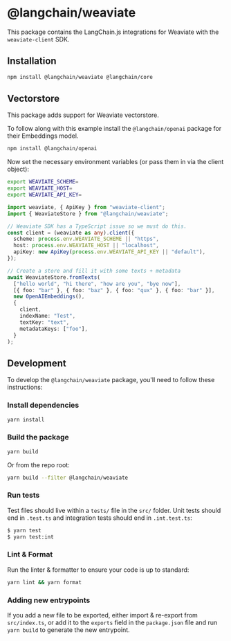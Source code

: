 # @langchain/weaviate

This package contains the LangChain.js integrations for Weaviate with the `weaviate-client` SDK.

## Installation

```bash npm2yarn
npm install @langchain/weaviate @langchain/core
```

## Vectorstore

This package adds support for Weaviate vectorstore.

To follow along with this example install the `@langchain/openai` package for their Embeddings model.

```bash
npm install @langchain/openai
```

Now set the necessary environment variables (or pass them in via the client object):

```bash
export WEAVIATE_SCHEME=
export WEAVIATE_HOST=
export WEAVIATE_API_KEY=
```

```typescript
import weaviate, { ApiKey } from "weaviate-client";
import { WeaviateStore } from "@langchain/weaviate";

// Weaviate SDK has a TypeScript issue so we must do this.
const client = (weaviate as any).client({
  scheme: process.env.WEAVIATE_SCHEME || "https",
  host: process.env.WEAVIATE_HOST || "localhost",
  apiKey: new ApiKey(process.env.WEAVIATE_API_KEY || "default"),
});

// Create a store and fill it with some texts + metadata
await WeaviateStore.fromTexts(
  ["hello world", "hi there", "how are you", "bye now"],
  [{ foo: "bar" }, { foo: "baz" }, { foo: "qux" }, { foo: "bar" }],
  new OpenAIEmbeddings(),
  {
    client,
    indexName: "Test",
    textKey: "text",
    metadataKeys: ["foo"],
  }
);
```

## Development

To develop the `@langchain/weaviate` package, you'll need to follow these instructions:

### Install dependencies

```bash
yarn install
```

### Build the package

```bash
yarn build
```

Or from the repo root:

```bash
yarn build --filter @langchain/weaviate
```

### Run tests

Test files should live within a `tests/` file in the `src/` folder. Unit tests should end in `.test.ts` and integration tests should
end in `.int.test.ts`:

```bash
$ yarn test
$ yarn test:int
```

### Lint & Format

Run the linter & formatter to ensure your code is up to standard:

```bash
yarn lint && yarn format
```

### Adding new entrypoints

If you add a new file to be exported, either import & re-export from `src/index.ts`, or add it to the `exports` field in the `package.json` file and run `yarn build` to generate the new entrypoint.
